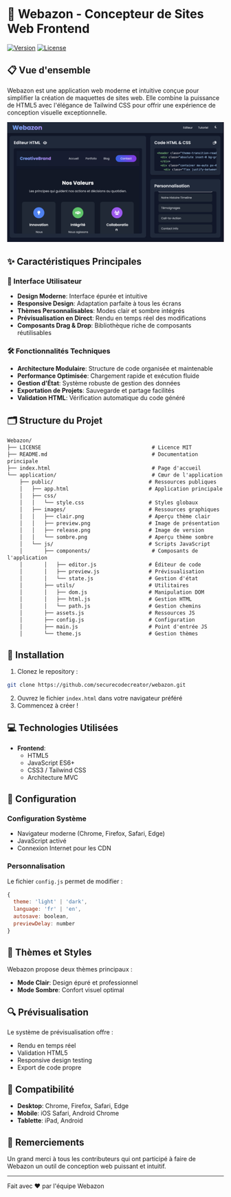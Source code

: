 # 🎨 Webazon - Concepteur de Sites Web Frontend

[![Version](https://img.shields.io/badge/version-1.0.1-blue.svg)](https://github.com/securecodecreator/webazon)
[![License](https://img.shields.io/badge/license-MIT-green.svg)](https://github.com/securecodecreator/webazon/blob/main/LICENSE)

## 📋 Vue d'ensemble

Webazon est une application web moderne et intuitive conçue pour simplifier la création de maquettes de sites web. Elle combine la puissance de HTML5 avec l'élégance de Tailwind CSS pour offrir une expérience de conception visuelle exceptionnelle.

![Aperçu de Webazon](application/public/images/preview.png)

## ✨ Caractéristiques Principales

### 🎯 Interface Utilisateur
- **Design Moderne**: Interface épurée et intuitive
- **Responsive Design**: Adaptation parfaite à tous les écrans
- **Thèmes Personnalisables**: Modes clair et sombre intégrés
- **Prévisualisation en Direct**: Rendu en temps réel des modifications
- **Composants Drag & Drop**: Bibliothèque riche de composants réutilisables

### 🛠️ Fonctionnalités Techniques
- **Architecture Modulaire**: Structure de code organisée et maintenable
- **Performance Optimisée**: Chargement rapide et exécution fluide
- **Gestion d'État**: Système robuste de gestion des données
- **Exportation de Projets**: Sauvegarde et partage facilités
- **Validation HTML**: Vérification automatique du code généré

## 🗂️ Structure du Projet

```
Webazon/
├── LICENSE                                    # Licence MIT
├── README.md                                  # Documentation principale
├── index.html                                 # Page d'accueil
└── application/                               # Cœur de l'application
    ├── public/                               # Ressources publiques
    │   ├── app.html                          # Application principale
    │   ├── css/
    │   │   └── style.css                     # Styles globaux
    │   ├── images/                           # Ressources graphiques
    │   │   ├── clair.png                     # Aperçu thème clair
    │   │   ├── preview.png                   # Image de présentation
    │   │   ├── release.png                   # Image de version
    │   │   └── sombre.png                    # Aperçu thème sombre
    │   └── js/                               # Scripts JavaScript
    │       ├── components/                    # Composants de l'application
    │       │   ├── editor.js                 # Éditeur de code
    │       │   ├── preview.js                # Prévisualisation
    │       │   └── state.js                  # Gestion d'état
    │       ├── utils/                        # Utilitaires
    │       │   ├── dom.js                    # Manipulation DOM
    │       │   ├── html.js                   # Gestion HTML
    │       │   └── path.js                   # Gestion chemins
    │       ├── assets.js                     # Ressources JS
    │       ├── config.js                     # Configuration
    │       ├── main.js                       # Point d'entrée JS
    │       └── theme.js                      # Gestion thèmes
```

## 🚀 Installation

1. Clonez le repository :
```bash
git clone https://github.com/securecodecreator/webazon.git
```

2. Ouvrez le fichier `index.html` dans votre navigateur préféré
3. Commencez à créer !

## 💻 Technologies Utilisées

- **Frontend**:
  - HTML5
  - JavaScript ES6+
  - CSS3 / Tailwind CSS
  - Architecture MVC

## 🔧 Configuration

### Configuration Système
- Navigateur moderne (Chrome, Firefox, Safari, Edge)
- JavaScript activé
- Connexion Internet pour les CDN

### Personnalisation
Le fichier `config.js` permet de modifier :
```javascript
{
  theme: 'light' | 'dark',
  language: 'fr' | 'en',
  autosave: boolean,
  previewDelay: number
}
```

## 🎨 Thèmes et Styles

Webazon propose deux thèmes principaux :
- **Mode Clair**: Design épuré et professionnel
- **Mode Sombre**: Confort visuel optimal

## 🔍 Prévisualisation

Le système de prévisualisation offre :
- Rendu en temps réel
- Validation HTML5
- Responsive design testing
- Export de code propre

## 📱 Compatibilité

- **Desktop**: Chrome, Firefox, Safari, Edge
- **Mobile**: iOS Safari, Android Chrome
- **Tablette**: iPad, Android

## 🌟 Remerciements

Un grand merci à tous les contributeurs qui ont participé à faire de Webazon un outil de conception web puissant et intuitif.

---

Fait avec ❤️ par l'équipe Webazon 